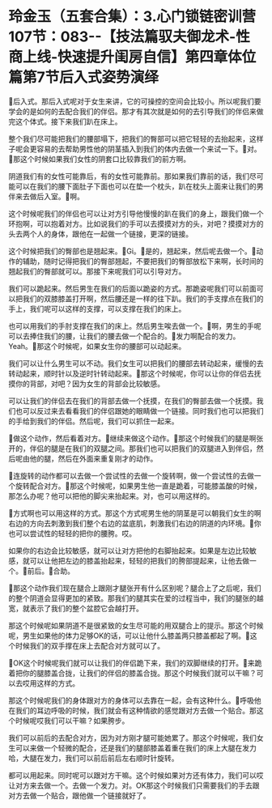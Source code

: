 # 玲金玉（五套合集）：3.心门锁链密训营 107节：083--【技法篇驭夫御龙术-性商上线-快速提升闺房自信】第四章体位篇第7节后入式姿势演绎

🎼后入式。那后入式呢对于女生来讲，它的可操控的空间会比较小。所以呢我们要学会的是如何的去配合我们的伴侣。那才有其次就是如何的去引导我们的伴侣来做完这个体式。接下来我们趴在床上。

整个我们尽可能把我们的腰部塌下，把我们的臀部可以把它轻轻的去抬起来，这样子呢会更容易的去帮助男性他的阴茎插入到我们的体内去做一个来试一下。🎼对。🎼那这个时候如果我们女性的阴套口比较靠我们的前方啊。

阴道我们有的女性可能靠后，有的女性可能靠前。那如果我们靠前的话，我们尽可能可以在我们的腰下面肚子下面也可以在垫一个枕头，趴在枕头上面来让我们的男伴来去做后入室。🎼啊。

这个时候呢我们的伴侣也可以让对方引导他慢慢的趴在我们的身上，跟我们做一个环抱啊，可以抱着对方。比如说我们的手可以去摸摸对方的头，对吧？摸摸对方的头去两个人的身体，跟他在一起做一个链接，更深的链接。

这个时候把我们的臀部也是翘起来。🎼Gi。🎼是的，翘起来，然后呢去做一个。🎼动作的辅助，随时记得把我们的臀部翘起，不要把我们的臀部放松下来啊，长时间的翘起我们的臀部就可以。那接下来呢我们可以引导对方。

我们可以跪起来。然后男生在我们的后面以跪姿的方式。那跪姿呢我们可以前面可以把我们的双膝膝盖打开啊，然后腰还是一样的往下趴。我们的手支撑点在我们的手上，我们呢可以这样的支撑，可以支撑在我们的床上。

也可以用我们的手肘支撑在我们的床上。然后男生唉去做一个。🎼啊，男生的手呢可以去捧住我们的腰，让我们的腰去做一个配合的。🎼发力啊配合的发力。Yeah。🎼那这个时候呢，如果女生你的腰部可以动起来。

我们可以让什么男生可以不动。我们女生可以把我们的腰部去转动起来，缓慢的去转动起来，顺时针以及逆时针转动起来。🎼那这个时候呢，你可以让你的伴侣去抚摸你的背部，对吧？因为女生的背部会比较敏感。

可以让我们的伴侣去在我们的背部去做一个抚摸，在我们的臀部去做一个抚摸。我们也可以反过来去看看我们的伴侣跟她的眼睛做一个链接。同时我们也可以把我们的手给到我们的伴侣。然后呢，我们可以抓住一起来。

🎼做这个动作，然后看着对方。🎼继续来做这个动作。🎼那这个时候我们的腿是啊张开的，伴侣的腿是在我们的双腿之间。那我们也可以把我们的双腿进入到伴侣，然后呢由他的腿，然后在外面来重复刚才的动作。

🎼连旋转的动作都可以去做一个尝试性的去做一个旋转啊，做一个尝试性的去做一个旋转配合对方。🎼那这个时候呢，如果男生他一直是跪着，可能膝盖酸的时候，那怎么办呢？他可以把他的脚尖来抬起来。对，也可以用这样的。

🎼方式啊也可以用这样的方式。那这个方式呢男生他的阴茎是可以朝我们女生的啊右边的方向去刺激到我们整个右边的盆底肌，刺激我们右边的阴道的内环境。🎼你也可以尝试性的轻轻的把你的腰胯。哎。

如果你的右边会比较敏感，就可以让对方把他的右脚抬起来。如果是左边比较敏感，就可以让他把左边的膝盖抬起来，轻轻的把我们的胯部提起来，让他去做一个。🎼前后。🎼合助。

🎼那这个动作我们现在腿合上跟刚才腿张开有什么区别呢？腿合上了之后呢，我们的整个阴道会显得更加的紧致。那我们的腿其实在爱的过程当中，我们的腿张的越宽，就表示了我们的整个盆腔它会越打开。

那这个时候呢如果阴道不是很紧致的女生尽可能的用双腿合上的提示。那这个时候呢，男生如果他的体力足够OK的话，可以让他什么膝盖两只膝盖都起了啊。🎼这个时候我们的双手撑在床上去配合对方就可以了。

🎼OK这个时候呢我们就可以让我们的伴侣跪下来，我们的双脚继续的打开。🎼来跪着把你的腿膝盖合拢，让我们的伴侣的膝盖合拢。那这个时候我们就可以干嘛？可以去哎用这样的方式。

那这个时候呢我们的身体跟对方的身体可以去靠在一起，会有这种什么。🎼呼吸他在我们的耳边呼吸的时候，我们就会有这种情欲的感觉跟对方去做一个贴合。那这个时候呢哎我们可以干嘛？如果胯步。

我们可以前后的去配合对方，因为对方刚才腿可能她累了。那这个时候呢，我们女生可以来做一个轻微的配合，还是我们的腿部膝盖着重在我们的床上大腿在发力哈，大腿在发力，我们可以前后前后左右顺时针旋转。

都可以用起来。同时呢可以跟对方干嘛。这个时候如果对方还有体力，我们可以哎让对方来去做一个。去做一个发力。对。OK那这个时候我们只需要我们的手去跟对方去做一个贴合，跟他做一个链接就好了。

